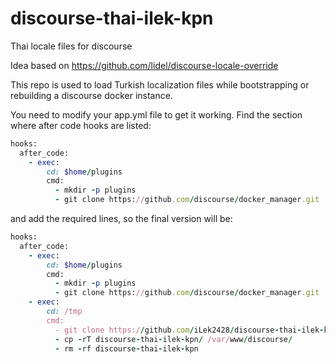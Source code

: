 discourse-thai-ilek-kpn
======================

Thai locale files for discourse

Idea based on https://github.com/lidel/discourse-locale-override 

This repo is used to load Turkish localization files while bootstrapping or rebuilding a discourse docker instance.

You need to modify your app.yml file to get it working. Find the section where after code hooks are listed:

```ruby
hooks:
  after_code:
    - exec:
        cd: $home/plugins
        cmd:
          - mkdir -p plugins
          - git clone https://github.com/discourse/docker_manager.git
```

and add the required lines, so the final version will be:

```ruby
hooks:
  after_code:
    - exec:
        cd: $home/plugins
        cmd:
          - mkdir -p plugins
          - git clone https://github.com/discourse/docker_manager.git
    - exec:
        cd: /tmp
        cmd:
          - git clone https://github.com/iLek2428/discourse-thai-ilek-kpn.git
          - cp -rT discourse-thai-ilek-kpn/ /var/www/discourse/
          - rm -rf discourse-thai-ilek-kpn
```
